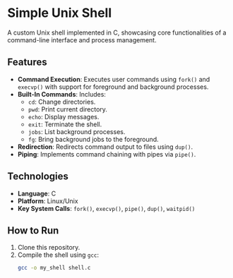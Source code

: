 # Simple Unix Shell

A custom Unix shell implemented in C, showcasing core functionalities of a command-line interface and process management.

## Features

- **Command Execution**: Executes user commands using `fork()` and `execvp()` with support for foreground and background processes.
- **Built-In Commands**: Includes:
  - `cd`: Change directories.
  - `pwd`: Print current directory.
  - `echo`: Display messages.
  - `exit`: Terminate the shell.
  - `jobs`: List background processes.
  - `fg`: Bring background jobs to the foreground.
- **Redirection**: Redirects command output to files using `dup()`.
- **Piping**: Implements command chaining with pipes via `pipe()`.

## Technologies

- **Language**: C
- **Platform**: Linux/Unix
- **Key System Calls**: `fork()`, `execvp()`, `pipe()`, `dup()`, `waitpid()`

## How to Run

1. Clone this repository.
2. Compile the shell using `gcc`:
   ```bash
   gcc -o my_shell shell.c
